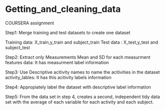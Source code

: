 # Getting_and_cleaning_data
COURSERA assignment

Step1:
Merge training and test datasets to create one dataset

Training data: X_train,y_train and subject_train
Test data    : X_test,y_test   and subject_test

Step2:
Extract only Measurements Mean and SD for each measurment
features data: It has measurment label information

Step3:
Use Descriptive acitivity names to name the acitivities in the dataset
activity_lables: It has this acitivity labels information

Step4:
Appropiately label the dataset with descriptive label information

Step5:
From the data set in step 4, creates a second, independent tidy data set with the average of each variable for each activity and each subject.
